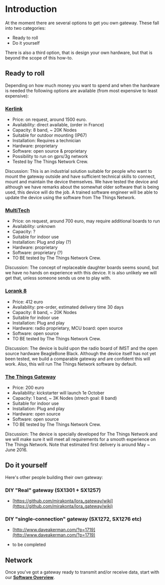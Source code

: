 # Introduction
At the moment there are several options to get you own gateway. These fall into two categories:
* Ready to roll
* Do it yourself

There is also a third option, that is design your own hardware, but that is beyond the scope of this how-to.

## Ready to roll
Depending on how much money you want to spend and when the hardware is needed the following options are available (from most expensive to least expensive):

### [Kerlink](http://www.kerlink.fr/en/products/lora-iot-station/11-products-uk)
* Price: on request, around 1500 euro.
* Availability: direct available, (order in France)
* Capacity: 8 band, ~ 20K Nodes 
* Suitable for outdoor mounting (IP67)
* Installation: Requires a technician
* Hardware: proprietary
* Software: open source & proprietary
* Possibility to run on gprs/3g network
* Tested by The Things Network Crew.

Discussion: This is an industrial solution suitable for people who want to mount the gateway outside and have sufficient technical skills to connect, mount and maintain the device themselves. We have tested the device and although we have remarks about the somewhat older software that is being used, this device will do the job. A trained software engineer will be able to update the device using the software from The Things Network. 


### [MultiTech](http://www.multitech.com/brands/multiconnect-conduit)
* Price: on request, around 700 euro, may require additional boards to run
* Availability: unknown
* Capacity: ? 
* Suitable for indoor use
* Installation: Plug and play (?)
* Hardware: proprietary
* Software: proprietary (?)
* TO BE tested by The Things Network Crew. 

Discussion: The concept of replaceable daughter boards seems sound, but we have no hands on experience with this device. It is also unlikely we will get that, unless someone sends us one to play with. 


### [Lorank 8](http://www.hoperf.nl/LORANK-8)
* Price: 412 euro 
* Availability: pre-order, estimated delivery time 30 days
* Capacity: 8 band, ~ 20K Nodes 
* Suitable for indoor use
* Installation: Plug and play
* Hardware: radio proprietary, MCU board: open source 
* Software: open source
* TO BE tested by The Things Network Crew.

Discussion: The device is build upon the radio board of IMST and the open
source hardware BeagleBone Black. Although the device itself has not yet 
been tested, we build a comparable gateway and are confident this will work.
Also, this will run The Things Network software by default.


### [The Things Gateway](http://thethingsnetwork.org/kickstarter-landing/kickstarter.html)
* Price: 200 euro 
* Availability: kickstarter will launch 1e October
* Capacity: 1 band, ~ 3K Nodes (strech goal: 8 band) 
* Suitable for indoor use
* Installation: Plug and play
* Hardware: open source 
* Software: open source
* TO BE tested by The Things Network Crew.

Discussion: The device is specially developed for The Things Network and
we will make sure it will meet all requirements for a smooth experience on
The Things Network. Note that estimated first delivery is around May ~ June 2016.

## Do it yourself
Here's other people building their own gateway:

### DIY "Real" gateway (SX1301 + SX1257)
* [https://github.com/mirakonta/lora_gateway/wiki](https://github.com/mirakonta/lora_gateway/wiki)

### DIY "single-connection" gateway (SX1272, SX1276 etc)
* [http://www.daveakerman.com/?p=1719](http://www.daveakerman.com/?p=1719)

- to be completed


## Network
Once you've got a gateway ready to transmit and/or receive data,
start with our **[Software Overview](/wiki/Software/Overview)**.

